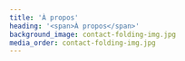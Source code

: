 ```yaml
---
title: 'À propos'
heading: '<span>À propos</span>'
background_image: contact-folding-img.jpg
media_order: contact-folding-img.jpg
---
```


